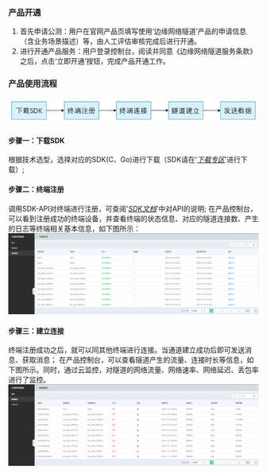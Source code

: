 ### 产品开通
1. 首先申请公测：用户在官网产品页填写使用‘边缘网络隧道’产品的申请信息（含业务场景描述）等，由人工评估审核完成后进行开通。
2. 进行开通产品服务：用户登录控制台，阅读并同意《边缘网络隧道服务条款》之后，点击‘立即开通’按钮，完成产品开通工作。

### 产品使用流程
![Quick-Start.png](../../../image/Edge-Network-Tunnel/Quick-Start.png)

#### 步骤一：下载SDK
根据技术选型，选择对应的SDK(C、Go)进行下载（SDK请在‘*[下载专区](../Download-Center.md)*’进行下载）;

#### 步骤二：终端注册
调用SDK-API对终端进行注册，可查阅'*[SDK文档](SDK-Reference/Overview.md)*'中对API的说明;
在产品控制台，可以看到注册成功的终端设备，并查看终端的状态信息、对应的隧道连接数、产生的日志等终端相关基本信息，如下图所示：
![terminal_list.png](../../../image/Edge-Network-Tunnel/terminal_list.png)

#### 步骤三：建立连接
终端注册成功之后，就可以同其他终端进行连接。当通道建立成功后即可发送消息、获取消息；
在产品控制台，可以查看隧道产生的流量、连接时长等信息，如下图所示。同时，通过云监控，对隧道的网络流量、网络速率、网络延迟、丢包率进行了监控。
![tunnel_service.png](../../../image/Edge-Network-Tunnel/tunnel_service.png)
